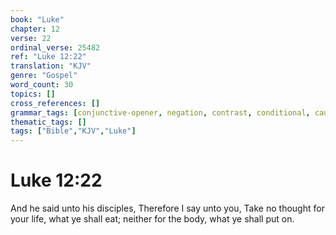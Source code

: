 ```yaml
---
book: "Luke"
chapter: 12
verse: 22
ordinal_verse: 25482
ref: "Luke 12:22"
translation: "KJV"
genre: "Gospel"
word_count: 30
topics: []
cross_references: []
grammar_tags: [conjunctive-opener, negation, contrast, conditional, cause-effect]
thematic_tags: []
tags: ["Bible","KJV","Luke"]
---
```


# Luke 12:22

And he said unto his disciples, Therefore I say unto you, Take no thought for your life, what ye shall eat; neither for the body, what ye shall put on.
